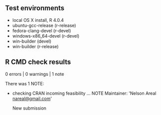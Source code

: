 ## Test environments
* local OS X install, R 4.0.4
* ubuntu-gcc-release (r-release)
* fedora-clang-devel (r-devel)
* windows-x86_64-devel (r-devel)
* win-builder (devel)
* win-builder (r-release)

## R CMD check results

0 errors | 0 warnings | 1 note

There was 1 NOTE:

* checking CRAN incoming feasibility ... NOTE
  Maintainer: 'Nelson Areal <nareal@gmail.com>'
  
  New submission
